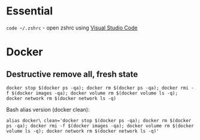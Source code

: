 # Essential

`code ~/.zshrc` - open zshrc using [Visual Studio Code]("https://code.visualstudio.com/")

# Docker

## Destructive remove all, fresh state

`docker stop $(docker ps -qa); docker rm $(docker ps -qa); docker rmi -f $(docker images -qa); docker volume rm $(docker volume ls -q); docker network rm $(docker network ls -q)`

Bash alias version (docker clean):

`alias docker\ clean='docker stop $(docker ps -qa); docker rm $(docker ps -qa); docker rmi -f $(docker images -qa); docker volume rm $(docker volume ls -q); docker network rm $(docker network ls -q)'`
